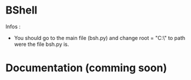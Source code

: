 # BShell

Infos :
* You should go to the main file (bsh.py) and change root = "C:\\" to path were the file bsh.py is.

# Documentation (comming soon)
